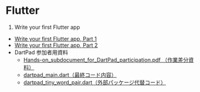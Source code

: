 # Flutter 

1. Write your first Flutter app
  - [Write your first Flutter app, Part 1](./write-1st-flutter-app-1/)
  - [Write your first Flutter app, Part 2](./write-1st-flutter-app-2/)
  - DartPad 参加者用資料
    - [Hands-on_subdocument_for_DartPad_participation.pdf （作業差分資料）](https://github.com/gdg-nara/codelabs-ja/blob/master/flutter/dartpad/Hands-on_subdocument_for_DartPad_participation.pdf)
    - [dartpad_main.dart（最終コード内容）]()
    - [dartpad_tiny_word_pair.dart（外部パッケージ代替コード）]()

